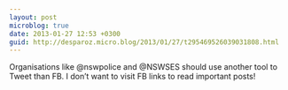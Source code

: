 ```yaml
---
layout: post
microblog: true
date: 2013-01-27 12:53 +0300
guid: http://desparoz.micro.blog/2013/01/27/t295469526039031808.html
---
```

Organisations like @nswpolice and @NSWSES should use another tool to Tweet than FB. I don’t want to visit FB links to read important posts!
